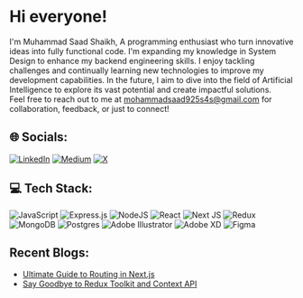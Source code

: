 <h1>Hi everyone!</h1>
I'm Muhammad Saad Shaikh, A programming enthusiast who turn innovative ideas into fully functional code. I'm expanding my knowledge in System Design to enhance my backend engineering skills. I enjoy tackling challenges and continually learning new technologies to improve my development capabilities. In the future, I aim to dive into the field of Artificial Intelligence to explore its vast potential and create impactful solutions.<br>Feel free to reach out to me at <a href="https://mail.google.com/mail/?view=cm&fs=1&to=mohammadsaad925s4s@gmail.com" target="_blank">mohammadsaad925s4s@gmail.com</a> for collaboration, feedback, or just to connect!

## 🌐 Socials:
[![LinkedIn](https://img.shields.io/badge/LinkedIn-%230077B5.svg?logo=linkedin&logoColor=white)](https://linkedin.com/in/mohammad-saad-714815245) [![Medium](https://img.shields.io/badge/Medium-12100E?logo=medium&logoColor=white)](https://medium.com/@@mohdsaadshaikh) [![X](https://img.shields.io/badge/X-black.svg?logo=X&logoColor=white)](https://x.com/@saad_shaikhi) 

## 💻 Tech Stack:
![JavaScript](https://img.shields.io/badge/javascript-%23323330.svg?style=for-the-badge&logo=javascript&logoColor=%23F7DF1E)
![Express.js](https://img.shields.io/badge/express.js-%23404d59.svg?style=for-the-badge&logo=express&logoColor=%2361DAFB)
![NodeJS](https://img.shields.io/badge/node.js-6DA55F?style=for-the-badge&logo=node.js&logoColor=white)
![React](https://img.shields.io/badge/react-%2320232a.svg?style=for-the-badge&logo=react&logoColor=%2361DAFB)
![Next JS](https://img.shields.io/badge/Next-black?style=for-the-badge&logo=next.js&logoColor=white)
![Redux](https://img.shields.io/badge/redux-%23593d88.svg?style=for-the-badge&logo=redux&logoColor=white) 
![MongoDB](https://img.shields.io/badge/MongoDB-%234ea94b.svg?style=for-the-badge&logo=mongodb&logoColor=white)
![Postgres](https://img.shields.io/badge/postgres-%23316192.svg?style=for-the-badge&logo=postgresql&logoColor=white)
![Adobe Illustrator](https://img.shields.io/badge/adobe%20illustrator-%23FF9A00.svg?style=for-the-badge&logo=adobe%20illustrator&logoColor=white) 
![Adobe XD](https://img.shields.io/badge/Adobe%20XD-470137?style=for-the-badge&logo=Adobe%20XD&logoColor=#FF61F6) 
![Figma](https://img.shields.io/badge/figma-%23F24E1E.svg?style=for-the-badge&logo=figma&logoColor=white)

## Recent Blogs:
- [Ultimate Guide to Routing in Next.js](https://medium.com/@mohdsaadshaikh/ultimate-guide-to-routing-in-next-js-everything-you-need-to-know-9a8c75fe6647)
- [Say Goodbye to Redux Toolkit and Context API](https://medium.com/@mohdsaadshaikh/say-goodbye-to-redux-toolkit-and-context-api-b2c66487f955)
<!-- # 📊 GitHub Stats:
![](https://github-readme-stats.vercel.app/api?username=mohdsaadshaikh&theme=dark&hide_border=false&include_all_commits=false&count_private=false)<br/>
![](https://github-readme-streak-stats.herokuapp.com/?user=mohdsaadshaikh&theme=dark&hide_border=false)<br/>
![](https://github-readme-stats.vercel.app/api/top-langs/?username=mohdsaadshaikh&theme=dark&hide_border=false&include_all_commits=false&count_private=false&layout=compact)  

---
[![](https://visitcount.itsvg.in/api?id=mohdsaadshaikh&icon=0&color=0)](https://visitcount.itsvg.in)  -->
